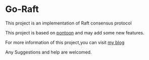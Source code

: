 # Go-Raft

This project is an implementation of Raft consensus protocol

This project is based on [pontoon](https://github.com/mreiferson/pontoon) and may add some new features.

For more information of this project,you can visit [my blog](https://txiner.top)

Any Suggestions and help are welcomed.
